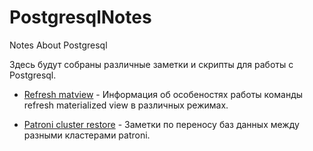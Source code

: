 # PostgresqlNotes
Notes About Postgresql

Здесь будут собраны различные заметки и скрипты для работы с Postgresql.

- [Refresh matview](Notes/RefreshMatView.md) - Информация об особеностях работы команды refresh materialized view в различных режимах.

- [Patroni cluster restore](Notes/PatroniClusterRestore/Readme.md) - Заметки по переносу баз данных между разными кластерами patroni.
